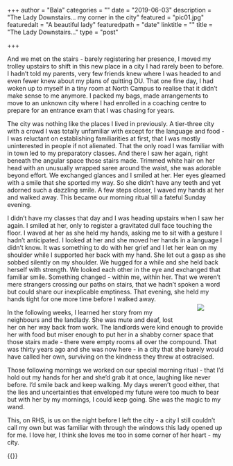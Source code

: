 +++
author = "Bala"
categories = ""
date = "2019-06-03"
description = "The Lady Downstairs… my corner in the city"
featured = "pic01.jpg"
featuredalt = "A beautiful lady"
featuredpath = "date"
linktitle = ""
title = "The Lady Downstairs…"
type = "post"

+++


And we met on the stairs - barely registering her presence, I moved my trolley upstairs to shift in this new place in a city I had rarely been to before. I hadn’t told my parents, very few friends knew where I was headed to and even fewer knew about my plans of quitting DU. That one fine day, I had woken up to myself in a tiny room at North Campus to realise that it didn’t make sense to me anymore. I packed my bags, made arrangements to move to an unknown city where I had enrolled in a coaching centre to prepare for an entrance exam that I was chasing for years. 

The city was nothing like the places I lived in previously. A tier-three city with a crowd I was totally unfamiliar with except for the language and food - I was reluctant on establishing familiarities at first, that I was mostly uninterested in people if not alienated. That the only road I was familiar with in town led to my preparatory classes. And there I saw her again, right beneath the angular space those stairs made. Trimmed white hair on her head with an unusually wrapped saree around the waist, she was adorable beyond effort. We exchanged glances and I smiled at her. Her eyes gleamed with a smile that she sported my way. So she didn’t have any teeth and yet adorned such a dazzling smile. A few steps closer, I waved my hands at her and walked away. This became our morning ritual till a fateful Sunday evening.

I didn’t have my classes that day and I was heading upstairs when I saw her again. I smiled at her, only to register a gravitated dull face touching the floor. I waved at her as she held my hands, asking me to sit with a gesture I hadn’t anticipated. I looked at her and she moved her hands in a language I didn’t know. It was something to do with her grief and I let her lean on my shoulder while I supported her back with my hand. She let out a gasp as she sobbed silently on my shoulder. We hugged for a while and she held back herself with strength. We looked each other in the eye and exchanged that familiar smile. Something changed - within me, within her. That we weren’t mere strangers crossing our paths on stairs, that we hadn’t spoken a word but could share our inexplicable emptiness. That evening, she held my hands tight for one more time before I walked away.
<img src="\img\2019\06\pic02.jpg" align ="right" hspace ="50" vspace ="20">

In the following weeks, I learned her story from my neighbours and the landlady. She was mute and deaf, lost her on her way back from work. The landlords were kind enough to provide her with food but miser enough to put her in a shabby corner space that those stairs made - there were empty rooms all over the compound. That was thirty years ago and she was now here - in a city that she barely would have called her own, surviving on the kindness they threw at ostracised. 

Those following mornings we worked on our special morning ritual - that I’d hold out my hands for her and she’d grab it at once, laughing like never before. I’d smile back and keep walking. My days weren’t good either, that the lies and uncertainties that enveloped my future were too much to bear but with her by my mornings, I could keep going. She was the magic to my wand. 

This, on RHS, is us on the night before I left the city - a city I still couldn’t call my own but was familiar with through the windows this lady opened up for me. I love her, I think she loves me too in some corner of her heart - my city.

{{<instagram BtEvyfdH9OI hidecaption>}}
